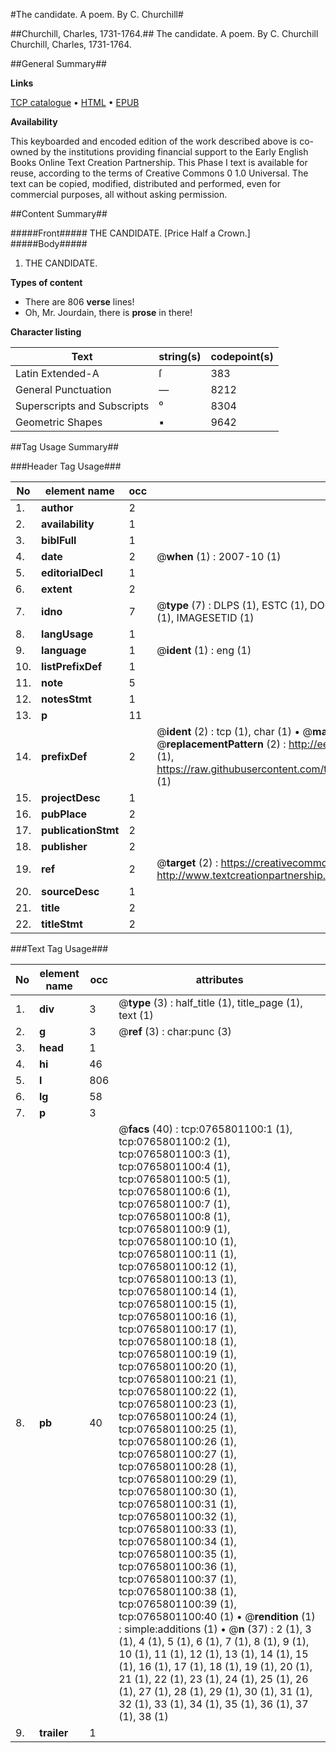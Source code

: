 #The candidate. A poem. By C. Churchill#

##Churchill, Charles, 1731-1764.##
The candidate. A poem. By C. Churchill
Churchill, Charles, 1731-1764.

##General Summary##

**Links**

[TCP catalogue](http://www.ota.ox.ac.uk/tcp/)  • 
[HTML](http://tei.it.ox.ac.uk/tcp/Texts-HTML/free/004/004793329.html)  • 
[EPUB](http://tei.it.ox.ac.uk/tcp/Texts-EPUB/free/004/004793329.epub)

**Availability**

This keyboarded and encoded edition of the
	       work described above is co-owned by the institutions
	       providing financial support to the Early English Books
	       Online Text Creation Partnership. This Phase I text is
	       available for reuse, according to the terms of Creative
	       Commons 0 1.0 Universal. The text can be copied,
	       modified, distributed and performed, even for
	       commercial purposes, all without asking permission.


##Content Summary##

#####Front#####
THE CANDIDATE. [Price Half a Crown.]
#####Body#####

1. THE CANDIDATE.

**Types of content**

  * There are 806 **verse** lines!
  * Oh, Mr. Jourdain, there is **prose** in there!

**Character listing**


|Text|string(s)|codepoint(s)|
|---|---|---|
|Latin Extended-A|ſ|383|
|General Punctuation|—|8212|
|Superscripts             and Subscripts|⁰|8304|
|Geometric Shapes|▪|9642|

##Tag Usage Summary##

###Header Tag Usage###

|No|element name|occ|attributes|
|---|---|---|---|
|1.|__author__|2||
|2.|__availability__|1||
|3.|__biblFull__|1||
|4.|__date__|2| @__when__ (1) : 2007-10 (1)|
|5.|__editorialDecl__|1||
|6.|__extent__|2||
|7.|__idno__|7| @__type__ (7) : DLPS (1), ESTC (1), DOCNO (1), TCP (1), GALEDOCNO (1), CONTENTSET (1), IMAGESETID (1)|
|8.|__langUsage__|1||
|9.|__language__|1| @__ident__ (1) : eng (1)|
|10.|__listPrefixDef__|1||
|11.|__note__|5||
|12.|__notesStmt__|1||
|13.|__p__|11||
|14.|__prefixDef__|2| @__ident__ (2) : tcp (1), char (1)  •  @__matchPattern__ (2) : ([0-9\-]+):([0-9IVX]+) (1), (.+) (1)  •  @__replacementPattern__ (2) : http://eebo.chadwyck.com/downloadtiff?vid=$1&page=$2 (1), https://raw.githubusercontent.com/textcreationpartnership/Texts/master/tcpchars.xml#$1 (1)|
|15.|__projectDesc__|1||
|16.|__pubPlace__|2||
|17.|__publicationStmt__|2||
|18.|__publisher__|2||
|19.|__ref__|2| @__target__ (2) : https://creativecommons.org/publicdomain/zero/1.0/ (1), http://www.textcreationpartnership.org/docs/. (1)|
|20.|__sourceDesc__|1||
|21.|__title__|2||
|22.|__titleStmt__|2||


###Text Tag Usage###

|No|element name|occ|attributes|
|---|---|---|---|
|1.|__div__|3| @__type__ (3) : half_title (1), title_page (1), text (1)|
|2.|__g__|3| @__ref__ (3) : char:punc (3)|
|3.|__head__|1||
|4.|__hi__|46||
|5.|__l__|806||
|6.|__lg__|58||
|7.|__p__|3||
|8.|__pb__|40| @__facs__ (40) : tcp:0765801100:1 (1), tcp:0765801100:2 (1), tcp:0765801100:3 (1), tcp:0765801100:4 (1), tcp:0765801100:5 (1), tcp:0765801100:6 (1), tcp:0765801100:7 (1), tcp:0765801100:8 (1), tcp:0765801100:9 (1), tcp:0765801100:10 (1), tcp:0765801100:11 (1), tcp:0765801100:12 (1), tcp:0765801100:13 (1), tcp:0765801100:14 (1), tcp:0765801100:15 (1), tcp:0765801100:16 (1), tcp:0765801100:17 (1), tcp:0765801100:18 (1), tcp:0765801100:19 (1), tcp:0765801100:20 (1), tcp:0765801100:21 (1), tcp:0765801100:22 (1), tcp:0765801100:23 (1), tcp:0765801100:24 (1), tcp:0765801100:25 (1), tcp:0765801100:26 (1), tcp:0765801100:27 (1), tcp:0765801100:28 (1), tcp:0765801100:29 (1), tcp:0765801100:30 (1), tcp:0765801100:31 (1), tcp:0765801100:32 (1), tcp:0765801100:33 (1), tcp:0765801100:34 (1), tcp:0765801100:35 (1), tcp:0765801100:36 (1), tcp:0765801100:37 (1), tcp:0765801100:38 (1), tcp:0765801100:39 (1), tcp:0765801100:40 (1)  •  @__rendition__ (1) : simple:additions (1)  •  @__n__ (37) : 2 (1), 3 (1), 4 (1), 5 (1), 6 (1), 7 (1), 8 (1), 9 (1), 10 (1), 11 (1), 12 (1), 13 (1), 14 (1), 15 (1), 16 (1), 17 (1), 18 (1), 19 (1), 20 (1), 21 (1), 22 (1), 23 (1), 24 (1), 25 (1), 26 (1), 27 (1), 28 (1), 29 (1), 30 (1), 31 (1), 32 (1), 33 (1), 34 (1), 35 (1), 36 (1), 37 (1), 38 (1)|
|9.|__trailer__|1||
